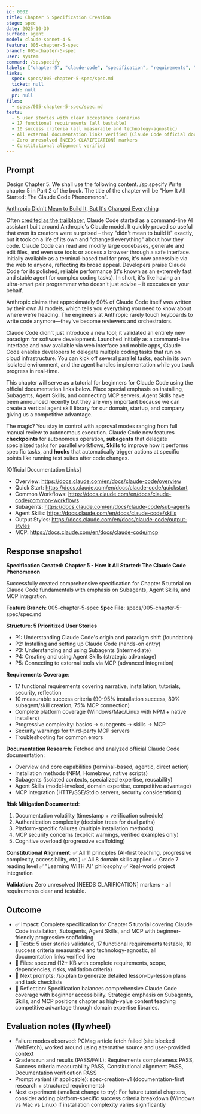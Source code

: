 ```yaml
---
id: 0002
title: Chapter 5 Specification Creation
stage: spec
date: 2025-10-30
surface: agent
model: claude-sonnet-4-5
feature: 005-chapter-5-spec
branch: 005-chapter-5-spec
user: system
command: /sp.specify
labels: ["chapter-5", "claude-code", "specification", "requirements", "tutorial-design"]
links:
  spec: specs/005-chapter-5-spec/spec.md
  ticket: null
  adr: null
  pr: null
files:
  - specs/005-chapter-5-spec/spec.md
tests:
  - 5 user stories with clear acceptance scenarios
  - 17 functional requirements (all testable)
  - 10 success criteria (all measurable and technology-agnostic)
  - All external documentation links verified (Claude Code official docs)
  - Zero unresolved [NEEDS CLARIFICATION] markers
  - Constitutional alignment verified
---
```


## Prompt

Design Chapter 5. We shall use the following content. /sp.specify Write chapter 5 in Part 2 of the book. The title of the chapter will be "How It All Started: The Claude Code Phenomenon".

[Anthropic Didn't Mean to Build It, But It's Changed Everything](https://www.pcmag.com/news/claude-code-creator-we-didnt-mean-to-build-it-but-its-changed-everything)

Often [credited as the trailblazer](https://www.startuphub.ai/ai-news/ai-video/2025/claude-code-ushers-in-a-new-era-of-agentic-programming/), Claude Code started as a command-line AI assistant built around Anthropic's Claude model. It quickly proved so useful that even its creators were surprised – they "didn't mean to build it" exactly, but it took on a life of its own and "changed everything" about how they code. Claude Code can read and modify large codebases, generate and edit files, and even use tools or access a browser through a safe interface. Initially available as a terminal-based tool for pros, it's now accessible via the web to anyone, reflecting its broad appeal. Developers praise Claude Code for its polished, reliable performance (it's known as an extremely fast and stable agent for complex coding tasks). In short, it's like having an ultra-smart pair programmer who doesn't just advise – it executes on your behalf.

Anthropic claims that approximately 90% of Claude Code itself was written by their own AI models, which tells you everything you need to know about where we're heading. The engineers at Anthropic rarely touch keyboards to write code anymore—they've become reviewers and orchestrators.

Claude Code didn't just introduce a new tool; it validated an entirely new paradigm for software development. Launched initially as a command-line interface and now available via web interface and mobile apps, Claude Code enables developers to delegate multiple coding tasks that run on cloud infrastructure. You can kick off several parallel tasks, each in its own isolated environment, and the agent handles implementation while you track progress in real-time.

This chapter will serve as a tutorial for beginners for Claude Code using the official documentation links below. Place special emphasis on installing, Subagents, Agent Skills, and connecting MCP servers. Agent Skills have been announced recently but they are very important because we can create a vertical agent skill library for our domain, startup, and company giving us a competitive advantage.

The magic? You stay in control with approval modes ranging from full manual review to autonomous execution. Claude Code now features **checkpoints** for autonomous operation, **subagents** that delegate specialized tasks for parallel workflows, **Skills** to improve how it performs specific tasks, and **hooks** that automatically trigger actions at specific points like running test suites after code changes.

[Official Documentation Links]
- Overview: https://docs.claude.com/en/docs/claude-code/overview
- Quick Start: https://docs.claude.com/en/docs/claude-code/quickstart
- Common Workflows: https://docs.claude.com/en/docs/claude-code/common-workflows
- Subagents: https://docs.claude.com/en/docs/claude-code/sub-agents
- Agent Skills: https://docs.claude.com/en/docs/claude-code/skills
- Output Styles: https://docs.claude.com/en/docs/claude-code/output-styles
- MCP: https://docs.claude.com/en/docs/claude-code/mcp

## Response snapshot

**Specification Created: Chapter 5 - How It All Started: The Claude Code Phenomenon**

Successfully created comprehensive specification for Chapter 5 tutorial on Claude Code fundamentals with emphasis on Subagents, Agent Skills, and MCP integration.

**Feature Branch**: 005-chapter-5-spec
**Spec File**: specs/005-chapter-5-spec/spec.md

**Structure: 5 Prioritized User Stories**
- P1: Understanding Claude Code's origin and paradigm shift (foundation)
- P2: Installing and setting up Claude Code (hands-on entry)
- P3: Understanding and using Subagents (intermediate)
- P4: Creating and using Agent Skills (strategic advantage)
- P5: Connecting to external tools via MCP (advanced integration)

**Requirements Coverage**:
- 17 functional requirements covering narrative, installation, tutorials, security, reflection
- 10 measurable success criteria (90-95% installation success, 80% subagent/skill creation, 75% MCP connection)
- Complete platform coverage (Windows/Mac/Linux with NPM + native installers)
- Progressive complexity: basics → subagents → skills → MCP
- Security warnings for third-party MCP servers
- Troubleshooting for common errors

**Documentation Research**:
Fetched and analyzed official Claude Code documentation:
- Overview and core capabilities (terminal-based, agentic, direct action)
- Installation methods (NPM, Homebrew, native scripts)
- Subagents (isolated contexts, specialized expertise, reusability)
- Agent Skills (model-invoked, domain expertise, competitive advantage)
- MCP integration (HTTP/SSE/Stdio servers, security considerations)

**Risk Mitigation Documented**:
1. Documentation volatility (timestamp + verification schedule)
2. Authentication complexity (decision trees for dual paths)
3. Platform-specific failures (multiple installation methods)
4. MCP security concerns (explicit warnings, verified examples only)
5. Cognitive overload (progressive scaffolding)

**Constitutional Alignment**:
✅ All 11 principles (AI-first teaching, progressive complexity, accessibility, etc.)
✅ All 8 domain skills applied
✅ Grade 7 reading level
✅ "Learning WITH AI" philosophy
✅ Real-world project integration

**Validation**: Zero unresolved [NEEDS CLARIFICATION] markers - all requirements clear and testable.

## Outcome

- ✅ Impact: Complete specification for Chapter 5 tutorial covering Claude Code installation, Subagents, Agent Skills, and MCP with beginner-friendly progressive scaffolding
- 🧪 Tests: 5 user stories validated, 17 functional requirements testable, 10 success criteria measurable and technology-agnostic, all documentation links verified live
- 📁 Files: spec.md (12+ KB with complete requirements, scope, dependencies, risks, validation criteria)
- 🔁 Next prompts: /sp.plan to generate detailed lesson-by-lesson plans and task checklists
- 🧠 Reflection: Specification balances comprehensive Claude Code coverage with beginner accessibility. Strategic emphasis on Subagents, Skills, and MCP positions chapter as high-value content teaching competitive advantage through domain expertise libraries.

## Evaluation notes (flywheel)

- Failure modes observed: PCMag article fetch failed (site blocked WebFetch), worked around using alternative source and user-provided context
- Graders run and results (PASS/FAIL): Requirements completeness PASS, Success criteria measurability PASS, Constitutional alignment PASS, Documentation verification PASS
- Prompt variant (if applicable): spec-creation-v1 (documentation-first research + structured requirements)
- Next experiment (smallest change to try): For future tutorial chapters, consider adding platform-specific success criteria breakdown (Windows vs Mac vs Linux) if installation complexity varies significantly

